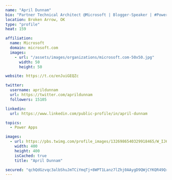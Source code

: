```yaml
---
name: "April Dunnam"
bio: "Partner Technical Architect @Microsoft | Blogger-Speaker | #PowerApps, #PowerAutomate, #Office365, #SharePoint | #WIT | #Karaoke Queen"
location: Broken Arrow, OK
type: "profile"
heat: 159

affiliation:
  name: Microsoft
  domain: microsoft.com
  images:
    - url: "/assets/images/organizations/microsoft.com-50x50.jpg"
      width: 50
      height: 50

website: https://t.co/enJuiGEQZc

twitter:
  username: aprildunnam
  url: https://twitter.com/aprildunnam
  followers: 15105

linkedin:
  url: https://www.linkedin.com/public-profile/in/april-dunnam

topics:
  - Power Apps

images:
  - url: https://pbs.twimg.com/profile_images/1326986540329918465/W_IJ6Ih2_400x400.jpg
    width: 400
    height: 400
    isCached: true
    title: "April Dunnam"

secured: "qchQdGzvqc3albShuJmTCiYmqTj+8WPT1Lanz7lZhj0AAygD9QWjCYKQR49QrtBp4hwEY/IcC+O33HI/jDijTMpJKDDBwn2Tr4ffluXX5KbfBpIC+qQpfOrmFdYNPWmx/VnXlt1LNzeCD62OEx00rSylN+xfpvyC7z+wwnNwkaLllbhJ5XGPLMrvKClmUMChg0hX0p3SjYPcJanbCyi3dLDAATU07oIrA8JDuUWfcWv4/7N/SlJQI5WrmMgfcs9qHEyQMXKPi6y1Lp9XLhHBcQwg9oqHLOlr2vGrYSr4cLOZO7FuNUQYu5TETc3PsT5F4o1myFEXqPIZGJGXXPOoW0iP3Ni4d+s3lIb/dghfunXBT9gc9e/h3xTgpEZiMyyeUrCF5CWeN+jH7vR8CaxWv0qEPoF8zc9aLGm2l3ZQcIE=;LcObZNsRNiSP0ZKJ9cAUGQ=="
---
```


